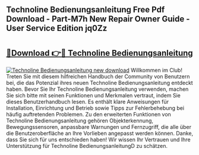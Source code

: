 ## Technoline Bedienungsanleitung Free Pdf Download - Part-M7h New Repair Owner Guide - User Service Edition jq0Zz

# <h2><a href="http://df0mqe.blite.top/?on=Technoline+Bedienungsanleitung">🔗Download 👉🔴 Technoline Bedienungsanleitung</a></h2>

[![Technoline Bedienungsanleitung new download](https://i.imgur.com/lujVjoI.png)](http://df0mqe.blite.top/?on=Technoline+Bedienungsanleitung)
Willkommen im Club! Treten Sie mit diesem hilfreichen Handbuch der Community von Benutzern bei, die das Potenzial ihres neuen Technoline Bedienungsanleitung entdeckt haben. Bevor Sie Ihr Technoline Bedienungsanleitung verwenden, machen Sie sich bitte mit seinen Funktionen und Merkmalen vertraut, indem Sie dieses Benutzerhandbuch lesen. Es enthält klare Anweisungen für Installation, Einrichtung und Betrieb sowie Tipps zur Fehlerbehebung bei häufig auftretenden Problemen. Zu den erweiterten Funktionen von Technoline Bedienungsanleitung gehören Objekterkennung, Bewegungssensoren, anpassbare Warnungen und Fernzugriff, die alle über die Benutzeroberfläche an Ihre Vorlieben angepasst werden können. Danke, dass Sie sich für uns entschieden haben! Wir wissen Ihr Vertrauen und Ihre Unterstützung für Technoline BedienungsanleitungD zu schätzen.

